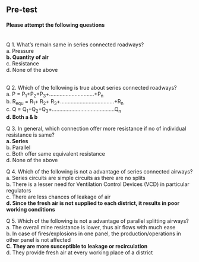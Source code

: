 ## <b> Pre-test</b>
#### Please attempt the following questions

<br>
Q 1. What’s remain same in series connected roadways?<br>
a. Pressure<br>
<b>b. Quantity of air</b><br>
c. Resistance<br>
d. None of the above<br><br>

Q 2. Which of the following is true about series connected roadways?<br>
a. P = P<sub>1</sub>+P<sub>2</sub>+P<sub>3</sub>+…………………………+P<sub>n</sub> <br>
b. R<sub>equ</sub>  =  R<sub>1</sub>+ R<sub>2</sub>+ R<sub>3</sub>+………………………………+R<sub>n</sub><br>
c. Q = Q<sub>1</sub>+Q<sub>2</sub>+Q<sub>3</sub>+……………………………………Q<sub>n</sub> <br>
<b>d. Both a & b</b><br>

Q 3. In general, which connection offer more resistance if no of individual resistance is same?<br>
<b>a. Series</b><br>
b. Parallel <br>
c. Both offer same equivalent resistance<br>
d. None of the above <br>

Q 4. Which of the following is not a advantage of series connected airways?<br>
a. Series circuits are simple circuits as there are no splits<br>
b. There is a lesser need for Ventilation Control Devices (VCD) in particular regulators<br>
c. There are less chances of leakage of air<br>
<b>d. Since the fresh air is not supplied to each district, it results in poor working conditions</b><br>

Q 5. Which of the following is not a advantage of parallel splitting  airways?<br>
a. The overall mine resistance is lower, thus air flows with much ease<br>
b. In case of fires/explosions in one panel, the production/operations in other panel is not affected<br>
<b>C. They are more susceptible to leakage or recirculation</b><br>
d. They provide fresh air at every working place of a district<br>
